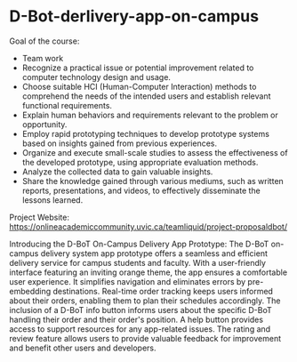 # D-Bot-derlivery-app-on-campus
Goal of the course:
- Team work
- Recognize a practical issue or potential improvement related to computer technology design and usage.
- Choose suitable HCI (Human-Computer Interaction) methods to comprehend the needs of the intended users and establish relevant functional requirements.
- Explain human behaviors and requirements relevant to the problem or opportunity.
- Employ rapid prototyping techniques to develop prototype systems based on insights gained from previous experiences.
- Organize and execute small-scale studies to assess the effectiveness of the developed prototype, using appropriate evaluation methods.
- Analyze the collected data to gain valuable insights.
- Share the knowledge gained through various mediums, such as written reports, presentations, and videos, to effectively disseminate the lessons learned.

Project Website:
https://onlineacademiccommunity.uvic.ca/teamliquid/project-proposaldbot/

Introducing the D-BoT On-Campus Delivery App Prototype:
The D-BoT on-campus delivery system app prototype offers a seamless and efficient delivery service for campus students and faculty. 
With a user-friendly interface featuring an inviting orange theme, the app ensures a comfortable user experience. 
It simplifies navigation and eliminates errors by pre-embedding destinations. 
Real-time order tracking keeps users informed about their orders, enabling them to plan their schedules accordingly. 
The inclusion of a D-BoT info button informs users about the specific D-BoT handling their order and their order's position. 
A help button provides access to support resources for any app-related issues. 
The rating and review feature allows users to provide valuable feedback for improvement and benefit other users and developers.
